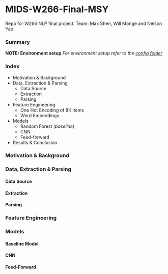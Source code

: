 
# MIDS-W266-Final-MSY
Repo for W266 NLP final project. Team: Max Shen, Will Monge and Nelson Yao

### Summary



__NOTE: Environment setup__
_For environment setup refer to the [config folder](https://github.com/seriousNel/MIDS-W266-Final-MSY/tree/master/config)_


### Index

* Motivation & Background
* Data, Extraction & Parsing
    * Data Source
    * Extraction
    * Parsing
* Feature Engineering
    * One Hot Encoding of 8K items
    * Word Embeddings
* Models
    * Random Forest (_baseline_)
    * CNN
    * Feed-forward
* Results & Conclusion




### Motivation & Background




### Data, Extraction & Parsing

#### Data Source

#### Extraction

#### Parsing



### Feature Engineering


### Models

#### Baseline Model


####  CNN


#### Feed-Forward

